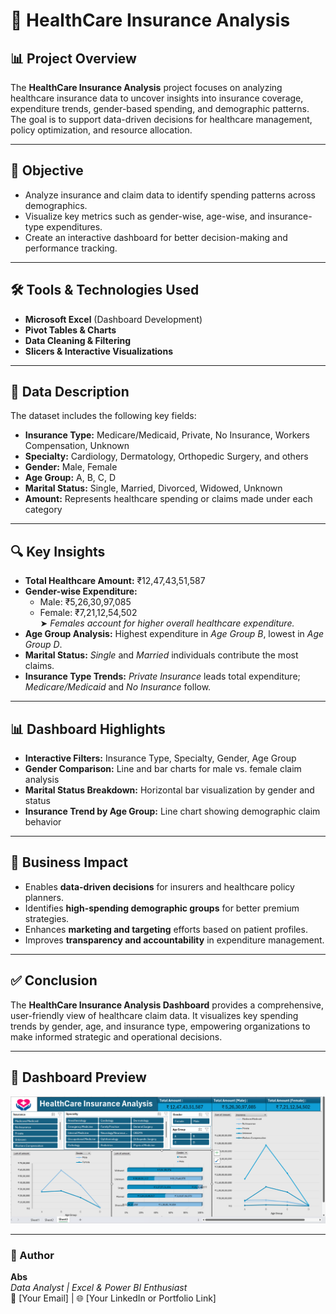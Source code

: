 # 🏥 HealthCare Insurance Analysis

## 📊 Project Overview
The **HealthCare Insurance Analysis** project focuses on analyzing healthcare insurance data to uncover insights into insurance coverage, expenditure trends, gender-based spending, and demographic patterns. The goal is to support data-driven decisions for healthcare management, policy optimization, and resource allocation.

---

## 🎯 Objective
- Analyze insurance and claim data to identify spending patterns across demographics.  
- Visualize key metrics such as gender-wise, age-wise, and insurance-type expenditures.  
- Create an interactive dashboard for better decision-making and performance tracking.

---

## 🛠️ Tools & Technologies Used
- **Microsoft Excel** (Dashboard Development)  
- **Pivot Tables & Charts**  
- **Data Cleaning & Filtering**  
- **Slicers & Interactive Visualizations**  

---

## 📁 Data Description
The dataset includes the following key fields:
- **Insurance Type:** Medicare/Medicaid, Private, No Insurance, Workers Compensation, Unknown  
- **Specialty:** Cardiology, Dermatology, Orthopedic Surgery, and others  
- **Gender:** Male, Female  
- **Age Group:** A, B, C, D  
- **Marital Status:** Single, Married, Divorced, Widowed, Unknown  
- **Amount:** Represents healthcare spending or claims made under each category  

---

## 🔍 Key Insights
- **Total Healthcare Amount:** ₹12,47,43,51,587  
- **Gender-wise Expenditure:**
  - Male: ₹5,26,30,97,085  
  - Female: ₹7,21,12,54,502  
  ➤ *Females account for higher overall healthcare expenditure.*  
- **Age Group Analysis:** Highest expenditure in *Age Group B*, lowest in *Age Group D*.  
- **Marital Status:** *Single* and *Married* individuals contribute the most claims.  
- **Insurance Type Trends:** *Private Insurance* leads total expenditure; *Medicare/Medicaid* and *No Insurance* follow.

---

## 📊 Dashboard Highlights
- **Interactive Filters:** Insurance Type, Specialty, Gender, Age Group  
- **Gender Comparison:** Line and bar charts for male vs. female claim analysis  
- **Marital Status Breakdown:** Horizontal bar visualization by gender and status  
- **Insurance Trend by Age Group:** Line chart showing demographic claim behavior  

---

## 💼 Business Impact
- Enables **data-driven decisions** for insurers and healthcare policy planners.  
- Identifies **high-spending demographic groups** for better premium strategies.  
- Enhances **marketing and targeting** efforts based on patient profiles.  
- Improves **transparency and accountability** in expenditure management.  

---

## ✅ Conclusion
The **HealthCare Insurance Analysis Dashboard** provides a comprehensive, user-friendly view of healthcare claim data. It visualizes key spending trends by gender, age, and insurance type, empowering organizations to make informed strategic and operational decisions.

---

## 📸 Dashboard Preview
![Dashboard Screenshot](Health%20Insurance%20Dashboard.png)

---

### 👤 Author
**Abs**  
*Data Analyst | Excel & Power BI Enthusiast*  
📧 [Your Email] | 🌐 [Your LinkedIn or Portfolio Link]

